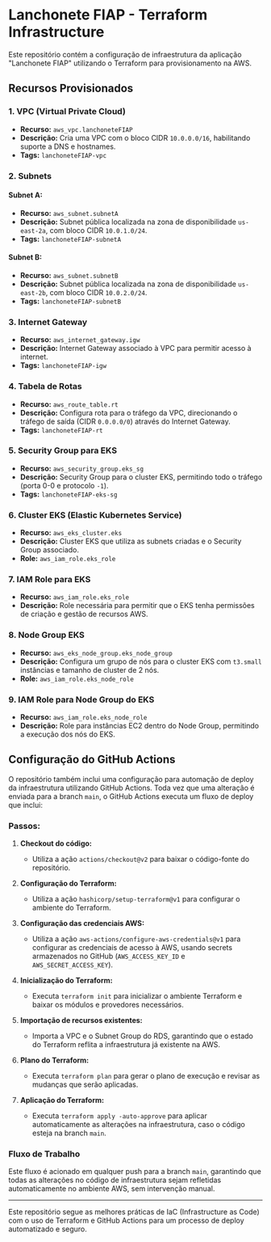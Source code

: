 # Lanchonete FIAP - Terraform Infrastructure

Este repositório contém a configuração de infraestrutura da aplicação "Lanchonete FIAP" utilizando o Terraform para provisionamento na AWS.

## Recursos Provisionados

### 1. **VPC (Virtual Private Cloud)**
- **Recurso:** `aws_vpc.lanchoneteFIAP`
- **Descrição:** Cria uma VPC com o bloco CIDR `10.0.0.0/16`, habilitando suporte a DNS e hostnames.
- **Tags:** `lanchoneteFIAP-vpc`

### 2. **Subnets**
#### Subnet A:
- **Recurso:** `aws_subnet.subnetA`
- **Descrição:** Subnet pública localizada na zona de disponibilidade `us-east-2a`, com bloco CIDR `10.0.1.0/24`.
- **Tags:** `lanchoneteFIAP-subnetA`

#### Subnet B:
- **Recurso:** `aws_subnet.subnetB`
- **Descrição:** Subnet pública localizada na zona de disponibilidade `us-east-2b`, com bloco CIDR `10.0.2.0/24`.
- **Tags:** `lanchoneteFIAP-subnetB`

### 3. **Internet Gateway**
- **Recurso:** `aws_internet_gateway.igw`
- **Descrição:** Internet Gateway associado à VPC para permitir acesso à internet.
- **Tags:** `lanchoneteFIAP-igw`

### 4. **Tabela de Rotas**
- **Recurso:** `aws_route_table.rt`
- **Descrição:** Configura rota para o tráfego da VPC, direcionando o tráfego de saída (CIDR `0.0.0.0/0`) através do Internet Gateway.
- **Tags:** `lanchoneteFIAP-rt`

### 5. **Security Group para EKS**
- **Recurso:** `aws_security_group.eks_sg`
- **Descrição:** Security Group para o cluster EKS, permitindo todo o tráfego (porta 0-0 e protocolo `-1`).
- **Tags:** `lanchoneteFIAP-eks-sg`

### 6. **Cluster EKS (Elastic Kubernetes Service)**
- **Recurso:** `aws_eks_cluster.eks`
- **Descrição:** Cluster EKS que utiliza as subnets criadas e o Security Group associado.
- **Role:** `aws_iam_role.eks_role`

### 7. **IAM Role para EKS**
- **Recurso:** `aws_iam_role.eks_role`
- **Descrição:** Role necessária para permitir que o EKS tenha permissões de criação e gestão de recursos AWS.

### 8. **Node Group EKS**
- **Recurso:** `aws_eks_node_group.eks_node_group`
- **Descrição:** Configura um grupo de nós para o cluster EKS com `t3.small` instâncias e tamanho de cluster de 2 nós.
- **Role:** `aws_iam_role.eks_node_role`

### 9. **IAM Role para Node Group do EKS**
- **Recurso:** `aws_iam_role.eks_node_role`
- **Descrição:** Role para instâncias EC2 dentro do Node Group, permitindo a execução dos nós do EKS.

## Configuração do GitHub Actions

O repositório também inclui uma configuração para automação de deploy da infraestrutura utilizando GitHub Actions. Toda vez que uma alteração é enviada para a branch `main`, o GitHub Actions executa um fluxo de deploy que inclui:

### Passos:

1. **Checkout do código:**
   - Utiliza a ação `actions/checkout@v2` para baixar o código-fonte do repositório.

2. **Configuração do Terraform:**
   - Utiliza a ação `hashicorp/setup-terraform@v1` para configurar o ambiente do Terraform.

3. **Configuração das credenciais AWS:**
   - Utiliza a ação `aws-actions/configure-aws-credentials@v1` para configurar as credenciais de acesso à AWS, usando secrets armazenados no GitHub (`AWS_ACCESS_KEY_ID` e `AWS_SECRET_ACCESS_KEY`).

4. **Inicialização do Terraform:**
   - Executa `terraform init` para inicializar o ambiente Terraform e baixar os módulos e provedores necessários.

5. **Importação de recursos existentes:**
   - Importa a VPC e o Subnet Group do RDS, garantindo que o estado do Terraform reflita a infraestrutura já existente na AWS.

6. **Plano do Terraform:**
   - Executa `terraform plan` para gerar o plano de execução e revisar as mudanças que serão aplicadas.

7. **Aplicação do Terraform:**
   - Executa `terraform apply -auto-approve` para aplicar automaticamente as alterações na infraestrutura, caso o código esteja na branch `main`.

### Fluxo de Trabalho

Este fluxo é acionado em qualquer push para a branch `main`, garantindo que todas as alterações no código de infraestrutura sejam refletidas automaticamente no ambiente AWS, sem intervenção manual.

---

Este repositório segue as melhores práticas de IaC (Infrastructure as Code) com o uso de Terraform e GitHub Actions para um processo de deploy automatizado e seguro.